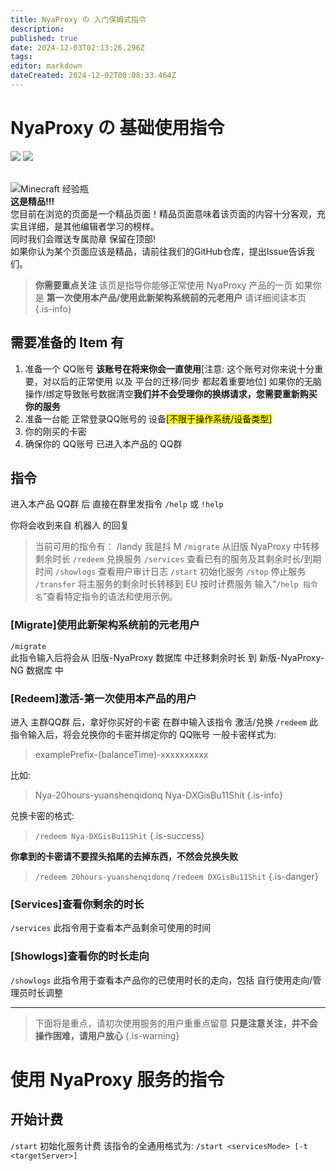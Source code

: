 ```yaml
---
title: NyaProxy の 入门保姆式指令
description: 
published: true
date: 2024-12-03T02:13:26.296Z
tags: 
editor: markdown
dateCreated: 2024-12-02T00:08:33.464Z
---
```


# NyaProxy の 基础使用指令
![](https://img.shields.io/badge/Fisunia_Faint-pink?style=for-the-badge&label=Writer) ![](https://img.shields.io/badge/juice-orange?style=for-the-badge&label=Writer)

<br>
<div class="highlight-box">
<img src="https://photo.vteamer.cc/i/2024/12/02/hahf0h.png" alt="Minecraft 经验瓶" class="icon"> <!-- Minecraft 经验瓶图标 -->    <div class="content">
        <strong>这是精品!!!</strong><br>
        您目前在浏览的页面是一个精品页面！精品页面意味着该页面的内容十分客观，充实且详细，是其他编辑者学习的榜样。
<br>
同时我们会赠送专属勋章 保留在顶部!<br>
如果你认为某个页面应该是精品，请前往我们的GitHub仓库，提出Issue告诉我们。<br>
    </div>
</div>

> **你需要重点关注**
该页是指导你能够正常使用 NyaProxy 产品的一页
如果你是 **第一次使用本产品/使用此新架构系统前的元老用户** 请详细阅读本页
 {.is-info}
 
 ## 需要准备的 Item 有
1. 准备一个 QQ账号 **该账号在将来你会一直使用**[注意: 这个账号对你来说十分重要，对以后的正常使用 以及 平台的迁移/同步 都起着重要地位] 如果你的无脑操作/绑定导致账号数据清空<kbd>**我们并不会受理你的换绑请求，您需要重新购买你的服务**</kbd>
2. 准备一台能 正常登录QQ账号的 设备<mark>[不限于操作系统/设备类型]</mark>
3. 你的刚买的卡密
4. 确保你的 QQ账号 已进入本产品的 QQ群

## 指令
进入本产品 QQ群 后
直接在群里发指令  `/help` 或 `!help`

你将会收到来自 机器人 的回复
> 当前可用的指令有：
    /landy  我是抖 M
    `/migrate`  从旧版 NyaProxy 中转移剩余时长
    `/redeem`  兑换服务
    `/services`  查看已有的服务及其剩余时长/到期时间
    `/showlogs`  查看用户审计日志
    `/start`  初始化服务
    `/stop`  停止服务
    `/transfer`  将主服务的剩余时长转移到 EU 按时计费服务
输入“`/help 指令名`”查看特定指令的语法和使用示例。

### [Migrate]使用此新架构系统前的元老用户
`/migrate`  
此指令输入后将会从 旧版-NyaProxy 数据库 中迁移剩余时长 到 新版-NyaProxy-NG 数据库 中

### [Redeem]激活-第一次使用本产品的用户
进入 主群QQ群 后，拿好你买好的卡密
在群中输入该指令 激活/兑换
`/redeem`
此指令输入后，将会兑换你的卡密并绑定你的 QQ账号
一般卡密样式为:
> examplePrefix-(balanceTime)-xxxxxxxxxx

比如:
> Nya-20hours-yuanshenqidonq
Nya-DXGisBu11Shit
{.is-info}

兑换卡密的格式:
> `/redeem Nya-DXGisBu11Shit`
{.is-success}

**你拿到的卡密请不要捏头掐尾的去掉东西，不然会兑换失败**
> `/redeem 20hours-yuanshenqidonq`
`/redeem DXGisBu11Shit`
{.is-danger}

### [Services]查看你剩余的时长
`/services` 
此指令用于查看本产品剩余可使用的时间

### [Showlogs]查看你的时长走向
`/showlogs`
此指令用于查看本产品你的已使用时长的走向，包括 自行使用走向/管理员时长调整 

---
> 下面将是重点，请初次使用服务的用户重重点留意
**只是注意关注，并不会操作困难，请用户放心**
{.is-warning}

# 使用 NyaProxy 服务的指令
## 开始计费
`/start`
初始化服务计费
该指令的全通用格式为:
`/start <servicesMode> [-t <targetServer>]`
 
 




